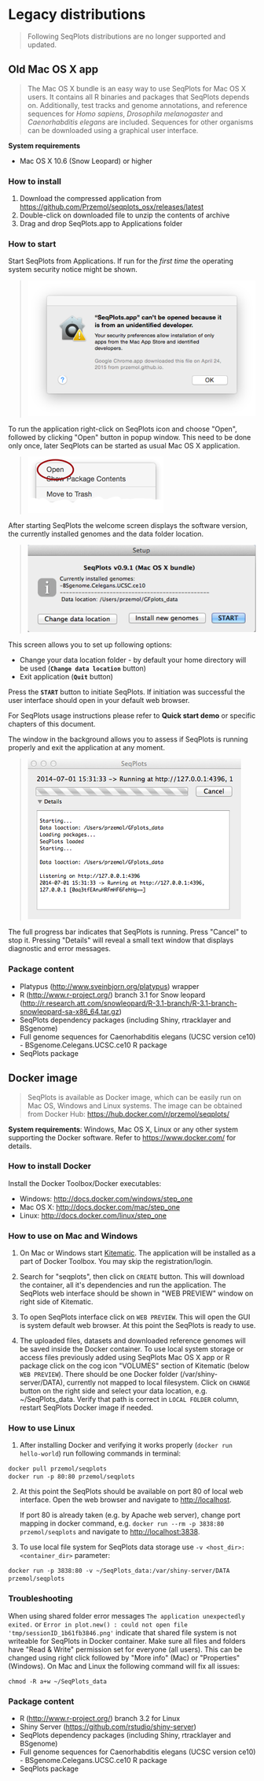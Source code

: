 Legacy distributions
====================

> Following SeqPlots distributions are no longer supported and updated.

## Old Mac OS X app

> The Mac OS X bundle is an easy way to use SeqPlots for Mac OS X users. It contains all R binaries and packages that SeqPlots depends on. Additionally, test tracks and genome annotations, and reference sequences for *Homo sapiens*, *Drosophila melanogaster* and *Caenorhabditis elegans* are included. Sequences for other organisms can be downloaded using a graphical user interface.

**System requirements**

* Mac OS X 10.6 (Snow Leopard) or higher

### How to install


1. Download the compressed application from https://github.com/Przemol/seqplots_osx/releases/latest
2. Double-click on downloaded file to unzip the contents of archive
3. Drag and drop SeqPlots.app to Applications folder


### How to start

Start SeqPlots from Applications. If run for the *first time* the operating system security notice might be shown.

> ![Seq1](img/03_01a.png)

To run the application right-click on SeqPlots icon and choose "Open", followed by clicking "Open" button in popup window.
This need to be done only once, later SeqPlots can be started as usual Mac OS X application.

> ![Seq2](img/03_01b.png)

After starting SeqPlots the welcome screen displays the software version, the currently installed genomes and the data folder location.

> ![SeqPlots Mac OS X bindle - the welcome screen](img/03_02.png)

This screen allows you to set up following options:

* Change your data location folder - by default your home directory will be used (**`Change data location`** button)
* Exit application (**`Quit`** button)

Press the **`START`** button to initiate SeqPlots. If initiation was successful the user interface should open in your default web browser.

For SeqPlots usage instructions please refer to <b>Quick start demo</b> or specific chapters of this document.

The window in the background allows you to assess if SeqPlots is running properly and exit the application at any moment.

> ![SeqPlots Mac OS X bindle - the diagnostic window](img/03_04.png)

The full progress bar indicates that SeqPlots is running. Press "Cancel" to stop it. Pressing "Details" will reveal a small text window that displays diagnostic and error messages.

### Package content

* Platypus (http://www.sveinbjorn.org/platypus) wrapper
* R (http://www.r-project.org/) branch 3.1 for Snow leopard (http://r.research.att.com/snowleopard/R-3.1-branch/R-3.1-branch-snowleopard-sa-x86_64.tar.gz)
* SeqPlots dependency packages (including Shiny, rtracklayer and BSgenome)
* Full genome sequences for Caenorhabditis elegans (UCSC version ce10) - BSgenome.Celegans.UCSC.ce10 R package
* SeqPlots package



## Docker image


> SeqPlots is available as Docker image, which can be easily run on Mac OS, Windows and Linux systems. The image can be obtained from Docker Hub: https://hub.docker.com/r/przemol/seqplots/

**System requirements**: Windows, Mac OS X, Linux or any other system supporting the Docker software. Refer to https://www.docker.com/ for details.


### How to install Docker

Install the Docker Toolbox/Docker executables:

  * Windows: http://docs.docker.com/windows/step_one
  * Mac OS X: http://docs.docker.com/mac/step_one
  * Linux: http://docs.docker.com/linux/step_one

### How to use on Mac and Windows

1. On Mac or Windows start [Kitematic](https://kitematic.com/). The application will be installed as a part of Docker Toolbox. You may skip the registration/login.

2. Search for "seqplots", then click on `CREATE` button. This will download the container, all it's dependencies and run the application. The SeqPlots web interface should be shown in "WEB PREVIEW" window on right side of Kitematic.

3. To open SeqPlots interface click on `WEB PREVIEW`. This will open the GUI is system default web browser. At this point the SeqPlots is ready to use. 

4. The uploaded files, datasets and downloaded reference genomes will be saved inside the Docker container.
To use local system storage or access files previously added using SeqPlots Mac OS X app or R package click on the cog icon "VOLUMES" section of Kitematic (below `WEB PREVIEW`). There should be one Docker folder (/var/shiny-server/DATA), currently not mapped to local filesystem. Click on `CHANGE` button on the right side and select your data location, e.g. ~/SeqPlots_data. Verify that path is correct in `LOCAL FOLDER` column, restart SeqPlots Docker image if needed.

### How to use Linux

1. After installing Docker and verifying it works properly (`docker run hello-world`) run following commands in terminal:
```
docker pull przemol/seqplots
docker run -p 80:80 przemol/seqplots
```

2. At this point the SeqPlots should be available on port 80 of local web interface. Open the web browser and navigate to [http://localhost](http://localhost). 

    If port 80 is already taken (e.g. by Apache web server), change port mapping in docker command, e.g. `docker run --rm -p 3838:80 przemol/seqplots` and navigate to [http://localhost:3838](http://localhost:3838). 

4. To use local file system for SeqPlots data storage use `-v <host_dir>:<container_dir>` parameter:
```
docker run -p 3838:80 -v ~/SeqPlots_data:/var/shiny-server/DATA przemol/seqplots
```

### Troubleshooting

When using shared folder error messages `The application unexpectedly exited.` or `Error in plot.new() : could not open file 'tmp/sessionID_1b61fb3846.png'` indicate that shared file system is not writeable for SeqPlots in Docker container. Make sure all files and folders have "Read & Write" permission set for everyone (all users). This can be changed using right click followed by "More info" (Mac) or "Properties" (Windows). On Mac and Linux the following command will fix all issues:
```
chmod -R a+w ~/SeqPlots_data
```

### Package content

* R (http://www.r-project.org/) branch 3.2 for Linux
* Shiny Server (https://github.com/rstudio/shiny-server)
* SeqPlots dependency packages (including Shiny, rtracklayer and BSgenome)
* Full genome sequences for Caenorhabditis elegans (UCSC version ce10) - BSgenome.Celegans.UCSC.ce10 R package
* SeqPlots package